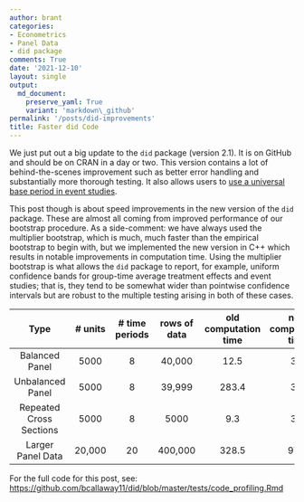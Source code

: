 ```yaml
---
author: brant
categories:
- Econometrics
- Panel Data
- did package
comments: True
date: '2021-12-10'
layout: single
output:
  md_document:
    preserve_yaml: True
    variant: 'markdown\_github'
permalink: '/posts/did-improvements'
title: Faster did Code
---
```


We just put out a big update to the `did` package (version 2.1). It is
on GitHub and should be on CRAN in a day or two. This version contains a
lot of behind-the-scenes improvement such as better error handling and
substantially more thorough testing. It also allows users to [use a
universal base period in event
studies](posts/event-study-universal-v-varying-base-period).

This post though is about speed improvements in the new version of the
`did` package. These are almost all coming from improved performance of
our bootstrap procedure. As a side-comment: we have always used the
multiplier bootstrap, which is much, much faster than the empirical
bootstrap to begin with, but we implemented the new version in C++ which
results in notable improvements in computation time. Using the
multiplier bootstrap is what allows the `did` package to report, for
example, uniform confidence bands for group-time average treatment
effects and event studies; that is, they tend to be somewhat wider than
pointwise confidence intervals but are robust to the multiple testing
arising in both of these cases.

<table style="width:100%;">
<colgroup>
<col style="width: 14%" />
<col style="width: 14%" />
<col style="width: 14%" />
<col style="width: 14%" />
<col style="width: 14%" />
<col style="width: 14%" />
<col style="width: 14%" />
</colgroup>
<thead>
<tr class="header">
<th style="text-align: center;">Type</th>
<th style="text-align: center;"># units</th>
<th style="text-align: center;"># time periods</th>
<th style="text-align: center;">rows of data</th>
<th style="text-align: center;">old computation time</th>
<th style="text-align: center;">new computation time</th>
<th style="text-align: center;">percentage reduction</th>
</tr>
</thead>
<tbody>
<tr class="odd">
<td style="text-align: center;">Balanced Panel</td>
<td style="text-align: center;">5000</td>
<td style="text-align: center;">8</td>
<td style="text-align: center;">40,000</td>
<td style="text-align: center;">12.5</td>
<td style="text-align: center;">3.5</td>
<td style="text-align: center;">72%</td>
</tr>
<tr class="even">
<td style="text-align: center;">Unbalanced Panel</td>
<td style="text-align: center;">5000</td>
<td style="text-align: center;">8</td>
<td style="text-align: center;">39,999</td>
<td style="text-align: center;">283.4</td>
<td style="text-align: center;">3.4</td>
<td style="text-align: center;">99%</td>
</tr>
<tr class="odd">
<td style="text-align: center;">Repeated Cross Sections</td>
<td style="text-align: center;">5000</td>
<td style="text-align: center;">8</td>
<td style="text-align: center;">5000</td>
<td style="text-align: center;">9.3</td>
<td style="text-align: center;">3.4</td>
<td style="text-align: center;">63%</td>
</tr>
<tr class="even">
<td style="text-align: center;">Larger Panel Data</td>
<td style="text-align: center;">20,000</td>
<td style="text-align: center;">20</td>
<td style="text-align: center;">400,000</td>
<td style="text-align: center;">328.5</td>
<td style="text-align: center;">97.2</td>
<td style="text-align: center;">70%</td>
</tr>
</tbody>
</table>

For the full code for this post, see:
<https://github.com/bcallaway11/did/blob/master/tests/code_profiling.Rmd>
